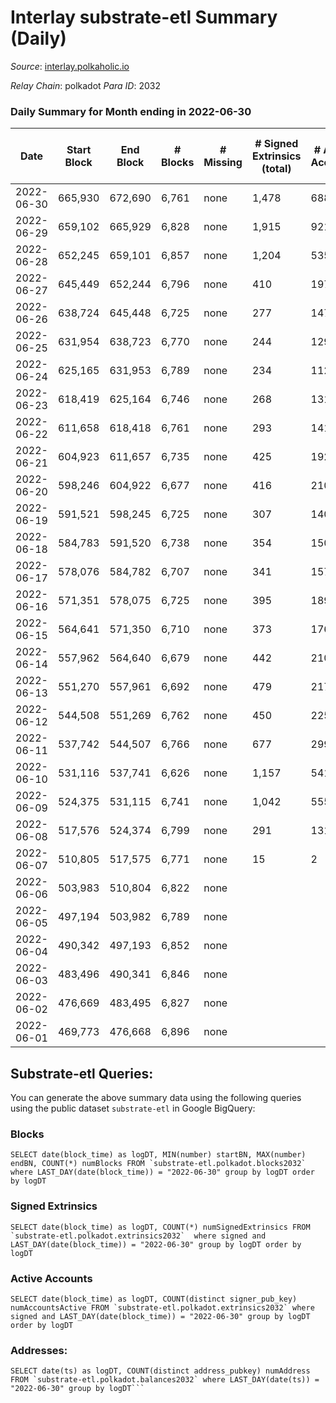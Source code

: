 # Interlay substrate-etl Summary (Daily)

_Source_: [interlay.polkaholic.io](https://interlay.polkaholic.io)

*Relay Chain*: polkadot
*Para ID*: 2032



### Daily Summary for Month ending in 2022-06-30


| Date | Start Block | End Block | # Blocks | # Missing | # Signed Extrinsics (total) | # Active Accounts | # Addresses with Balances | # Events | # Transfers | # XCM Transfers In | # XCM Transfers Out |
| ---- | ----------- | --------- | -------- | --------- | --------------------------- | ----------------- | ------------------------- | -------- | ----------- | ------------------ | ------------------- |
| 2022-06-30 | 665,930 | 672,690 | 6,761 | none  | 1,478 | 688 | 7,165 | 42,407 | 1,265 ($1,226,197.73) |   |   |
| 2022-06-29 | 659,102 | 665,929 | 6,828 | none  | 1,915 | 921 | 6,759 | 44,542 | 1,656 ($126,979.83) |   |   |
| 2022-06-28 | 652,245 | 659,101 | 6,857 | none  | 1,204 | 535 | 6,151 | 40,657 | 924 ($576,118.45) |   |   |
| 2022-06-27 | 645,449 | 652,244 | 6,796 | none  | 410 | 197 | 5,835 | 36,957 | 378 ($357,492.44) | 2 ($0.01) | 2 (-) |
| 2022-06-26 | 638,724 | 645,448 | 6,725 | none  | 277 | 147 | 5,727 | 35,224 | 151 ($1,535.15) |   |   |
| 2022-06-25 | 631,954 | 638,723 | 6,770 | none  | 244 | 129 | 5,713 | 35,293 | 126 ($3,437.28) |   |   |
| 2022-06-24 | 625,165 | 631,953 | 6,789 | none  | 234 | 112 | 5,713 | 35,508 | 158 ($1,405.63) | 2 ($11.98) | 4 ($8.68) |
| 2022-06-23 | 618,419 | 625,164 | 6,746 | none  | 268 | 131 | 5,688 | 35,583 | 200 ($7,357.73) |   |   |
| 2022-06-22 | 611,658 | 618,418 | 6,761 | none  | 293 | 141 | 5,646 | 35,670 | 168 ($7,479.53) |   |   |
| 2022-06-21 | 604,923 | 611,657 | 6,735 | none  | 425 | 192 | 5,626 | 36,326 | 222 ($12,966.05) |   |   |
| 2022-06-20 | 598,246 | 604,922 | 6,677 | none  | 416 | 210 | 5,596 | 35,892 | 237 ($4,095.84) | 1 ($9.72) | 1 ($9.17) |
| 2022-06-19 | 591,521 | 598,245 | 6,725 | none  | 307 | 140 | 5,566 | 35,632 | 166 ($12,026.94) |   |   |
| 2022-06-18 | 584,783 | 591,520 | 6,738 | none  | 354 | 150 | 5,546 | 36,028 | 229 ($7,681.14) |   |   |
| 2022-06-17 | 578,076 | 584,782 | 6,707 | none  | 341 | 157 | 5,517 | 35,944 | 199 ($2,512.78) |   |   |
| 2022-06-16 | 571,351 | 578,075 | 6,725 | none  | 395 | 189 | 5,484 | 36,229 | 229 ($5,742.83) |   |   |
| 2022-06-15 | 564,641 | 571,350 | 6,710 | none  | 373 | 176 | 5,450 | 36,075 | 222 ($17,199.77) |   |   |
| 2022-06-14 | 557,962 | 564,640 | 6,679 | none  | 442 | 210 | 5,394 | 36,561 | 281 ($8,864.84) |   |   |
| 2022-06-13 | 551,270 | 557,961 | 6,692 | none  | 479 | 217 | 5,323 | 36,762 | 273 ($6,869.46) |   |   |
| 2022-06-12 | 544,508 | 551,269 | 6,762 | none  | 450 | 225 | 5,254 | 37,050 | 310 ($7,244.00) |   |   |
| 2022-06-11 | 537,742 | 544,507 | 6,766 | none  | 677 | 299 | 5,153 | 38,686 | 395 ($29,308.90) |   |   |
| 2022-06-10 | 531,116 | 537,741 | 6,626 | none  | 1,157 | 541 | 5,000 | 41,117 | 625 ($43,772.52) |   |   |
| 2022-06-09 | 524,375 | 531,115 | 6,741 | none  | 1,042 | 555 | 4,787 | 43,921 | 1,080 ($828,024.59) |   |   |
| 2022-06-08 | 517,576 | 524,374 | 6,799 | none  | 291 | 131 | 4,306 | 68,375 | 8,550 ($2,509,883.66) |   |   |
| 2022-06-07 | 510,805 | 517,575 | 6,771 | none  | 15 | 2 | 52 | 27,144 | 9 ($55.61) |   |   |
| 2022-06-06 | 503,983 | 510,804 | 6,822 | none  |  |  | 42 | 27,295 |   |   |   |
| 2022-06-05 | 497,194 | 503,982 | 6,789 | none  |  |  | 42 | 27,159 |   |   |   |
| 2022-06-04 | 490,342 | 497,193 | 6,852 | none  |  |  | 42 | 27,412 |   |   |   |
| 2022-06-03 | 483,496 | 490,341 | 6,846 | none  |  |  | 42 | 27,388 |   |   |   |
| 2022-06-02 | 476,669 | 483,495 | 6,827 | none  |  |  | 42 | 27,312 |   |   |   |
| 2022-06-01 | 469,773 | 476,668 | 6,896 | none  |  |  | 42 | 27,588 |   |   |   |

## Substrate-etl Queries:
You can generate the above summary data using the following queries using the public dataset `substrate-etl` in Google BigQuery:


### Blocks
```
SELECT date(block_time) as logDT, MIN(number) startBN, MAX(number) endBN, COUNT(*) numBlocks FROM `substrate-etl.polkadot.blocks2032`  where LAST_DAY(date(block_time)) = "2022-06-30" group by logDT order by logDT
```


### Signed Extrinsics
```
SELECT date(block_time) as logDT, COUNT(*) numSignedExtrinsics FROM `substrate-etl.polkadot.extrinsics2032`  where signed and LAST_DAY(date(block_time)) = "2022-06-30" group by logDT order by logDT
```


### Active Accounts
```
SELECT date(block_time) as logDT, COUNT(distinct signer_pub_key) numAccountsActive FROM `substrate-etl.polkadot.extrinsics2032` where signed and LAST_DAY(date(block_time)) = "2022-06-30" group by logDT order by logDT
```


### Addresses:
```
SELECT date(ts) as logDT, COUNT(distinct address_pubkey) numAddress FROM `substrate-etl.polkadot.balances2032` where LAST_DAY(date(ts)) = "2022-06-30" group by logDT```

